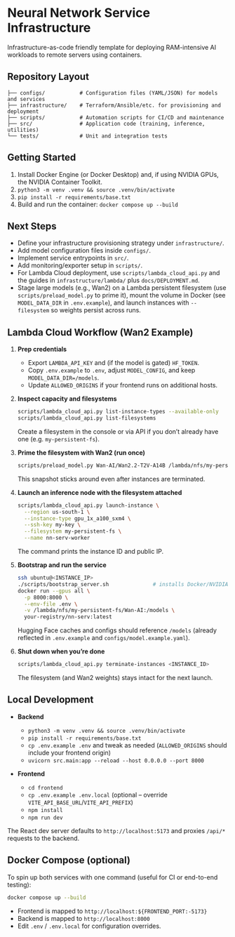 # Neural Network Service Infrastructure

Infrastructure-as-code friendly template for deploying RAM-intensive AI workloads to remote servers using containers.

## Repository Layout

```
├── configs/           # Configuration files (YAML/JSON) for models and services
├── infrastructure/    # Terraform/Ansible/etc. for provisioning and deployment
├── scripts/           # Automation scripts for CI/CD and maintenance
├── src/               # Application code (training, inference, utilities)
└── tests/             # Unit and integration tests
```

## Getting Started

1. Install Docker Engine (or Docker Desktop) and, if using NVIDIA GPUs, the NVIDIA Container Toolkit.
2. `python3 -m venv .venv && source .venv/bin/activate`
3. `pip install -r requirements/base.txt`
4. Build and run the container: `docker compose up --build`

## Next Steps

- Define your infrastructure provisioning strategy under `infrastructure/`.
- Add model configuration files inside `configs/`.
- Implement service entrypoints in `src/`.
- Add monitoring/exporter setup in `scripts/`.
- For Lambda Cloud deployment, use `scripts/lambda_cloud_api.py` and the guides in `infrastructure/lambda/` plus `docs/DEPLOYMENT.md`.
- Stage large models (e.g., Wan2) on a Lambda persistent filesystem (use `scripts/preload_model.py` to prime it), mount the volume in Docker (see `MODEL_DATA_DIR` in `.env.example`), and launch instances with `--filesystem` so weights persist across runs.

## Lambda Cloud Workflow (Wan2 Example)

1. **Prep credentials**  
   - Export `LAMBDA_API_KEY` and (if the model is gated) `HF_TOKEN`.  
   - Copy `.env.example` to `.env`, adjust `MODEL_CONFIG`, and keep `MODEL_DATA_DIR=/models`.
   - Update `ALLOWED_ORIGINS` if your frontend runs on additional hosts.

2. **Inspect capacity and filesystems**  
   ```bash
   scripts/lambda_cloud_api.py list-instance-types --available-only
   scripts/lambda_cloud_api.py list-filesystems
   ```
   Create a filesystem in the console or via API if you don’t already have one (e.g. `my-persistent-fs`).

3. **Prime the filesystem with Wan2 (run once)**  
   ```bash
   scripts/preload_model.py Wan-AI/Wan2.2-T2V-A14B /lambda/nfs/my-persistent-fs/Wan-AI
   ```
   This snapshot sticks around even after instances are terminated.

4. **Launch an inference node with the filesystem attached**  
   ```bash
   scripts/lambda_cloud_api.py launch-instance \
     --region us-south-1 \
     --instance-type gpu_1x_a100_sxm4 \
     --ssh-key my-key \
     --filesystem my-persistent-fs \
     --name nn-serv-worker
   ```
   The command prints the instance ID and public IP.

5. **Bootstrap and run the service**  
   ```bash
   ssh ubuntu@<INSTANCE_IP>
   ./scripts/bootstrap_server.sh              # installs Docker/NVIDIA toolkit if needed
   docker run --gpus all \
     -p 8000:8000 \
     --env-file .env \
     -v /lambda/nfs/my-persistent-fs/Wan-AI:/models \
     your-registry/nn-serv:latest
   ```
   Hugging Face caches and configs should reference `/models` (already reflected in `.env.example` and `configs/model.example.yaml`).

6. **Shut down when you’re done**  
   ```bash
   scripts/lambda_cloud_api.py terminate-instances <INSTANCE_ID>
   ```
   The filesystem (and Wan2 weights) stays intact for the next launch.

## Local Development

- **Backend**
  - `python3 -m venv .venv && source .venv/bin/activate`
  - `pip install -r requirements/base.txt`
  - `cp .env.example .env` and tweak as needed (`ALLOWED_ORIGINS` should include your frontend origin)
  - `uvicorn src.main:app --reload --host 0.0.0.0 --port 8000`

- **Frontend**
  - `cd frontend`
  - `cp .env.example .env.local` (optional – override `VITE_API_BASE_URL`/`VITE_API_PREFIX`)
  - `npm install`
  - `npm run dev`

The React dev server defaults to `http://localhost:5173` and proxies `/api/*` requests to the backend.

## Docker Compose (optional)

To spin up both services with one command (useful for CI or end-to-end testing):

```bash
docker compose up --build
```

- Frontend is mapped to `http://localhost:${FRONTEND_PORT:-5173}`
- Backend is mapped to `http://localhost:8000`
- Edit `.env` / `.env.local` for configuration overrides.
